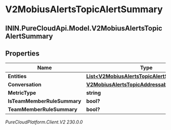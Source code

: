 # V2MobiusAlertsTopicAlertSummary

## ININ.PureCloudApi.Model.V2MobiusAlertsTopicAlertSummary

## Properties

|Name | Type | Description | Notes|
|------------ | ------------- | ------------- | -------------|
| **Entities** | [**List&lt;V2MobiusAlertsTopicAlertSummaryEntity&gt;**](V2MobiusAlertsTopicAlertSummaryEntity) |  | [optional] |
| **Conversation** | [**V2MobiusAlertsTopicAddressableEntityRef**](V2MobiusAlertsTopicAddressableEntityRef) |  | [optional] |
| **MetricType** | **string** |  | [optional] |
| **IsTeamMemberRuleSummary** | **bool?** |  | [optional] |
| **TeamMemberRuleSummary** | **bool?** |  | [optional] |



_PureCloudPlatform.Client.V2 230.0.0_
